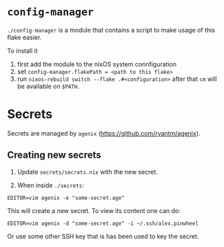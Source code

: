 # `config-manager`
`./config-manager` is a module that contains a script to make usage of this flake easier.

To install it 
1. first add the module to the nixOS system connfiguration
2. set `config-manager.flakePath = <path to this flake>`
4. run `nixos-rebuild switch --flake .#<configuration>`
after that `cm` will be available on `$PATH`.

# Secrets
Secrets are managed by `agenix` (https://github.com/ryantm/agenix).

## Creating new secrets
1. Update `secrets/secrets.nix` with the new secret.

2. When inside `./secrets`:
```
EDITOR=vim agenix -e "some-secret.age"
```

This will create a new secret. To view its content one can do:
```
EDITOR=vim agenix -d "some-secret.age" -i ~/.ssh/alex.pinwheel
```

Or use some other SSH key that is has been used to key the secret.

